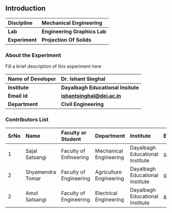 ## Introduction


<b>Discipline | <b>Mechanical Engineering
:--|:--|
<b> Lab | <b> Engineering Graphics Lab
<b> Experiment|     <b> Projection Of Solids

### About the Experiment 

Fill a brief description of this experiment here

<b>Name of Developer | <b> Dr. Ishant Singhal 
:--|:--|
<b> Institute | <b> Dayalbagh Educational Insitute
<b> Email id|     <b> ishantsinghal@dei.ac.in
<b> Department |  <b> Civil Engineering

### Contributors List

SrNo | Name | Faculty or Student | Department| Institute | Email id
:--|:--|:--|:--|:--|:--|
1 | Sajal Satsangi | Faculty of Enfineering | Mechanical Engineering | Dayalbagh Educational Institute | sajalsatsangi2004@gmail.com
2 | Shyamendra Tomar | Faculty of Engineering | Agriculture Engineering | Dayalbagh Educational Institute | shyamendratomar736@gmail.com
2 | Amol Satsangi | Faculty of Engineering | Electrical Engineering | Dayalbagh Educational Institute | amolsatsangi02@gmail.com

